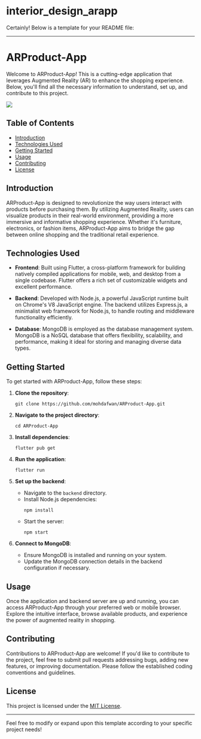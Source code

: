 # interior_design_arapp

Certainly! Below is a template for your README file:

---

# ARProduct-App

Welcome to ARProduct-App! This is a cutting-edge application that leverages Augmented Reality (AR) to enhance the shopping experience. Below, you'll find all the necessary information to understand, set up, and contribute to this project.

![]([https://i.ibb.co/2nBpw37/Frame-1.png](https://i.imghippo.com/files/fdW7S1714803902.png))

## Table of Contents

- [Introduction](#introduction)
- [Technologies Used](#technologies-used)
- [Getting Started](#getting-started)
- [Usage](#usage)
- [Contributing](#contributing)
- [License](#license)

## Introduction

ARProduct-App is designed to revolutionize the way users interact with products before purchasing them. By utilizing Augmented Reality, users can visualize products in their real-world environment, providing a more immersive and informative shopping experience. Whether it's furniture, electronics, or fashion items, ARProduct-App aims to bridge the gap between online shopping and the traditional retail experience.

## Technologies Used

- **Frontend**: Built using Flutter, a cross-platform framework for building natively compiled applications for mobile, web, and desktop from a single codebase. Flutter offers a rich set of customizable widgets and excellent performance.
  
- **Backend**: Developed with Node.js, a powerful JavaScript runtime built on Chrome's V8 JavaScript engine. The backend utilizes Express.js, a minimalist web framework for Node.js, to handle routing and middleware functionality efficiently.
  
- **Database**: MongoDB is employed as the database management system. MongoDB is a NoSQL database that offers flexibility, scalability, and performance, making it ideal for storing and managing diverse data types.

## Getting Started

To get started with ARProduct-App, follow these steps:

1. **Clone the repository**: 
   ```
   git clone https://github.com/mohdafwan/ARProduct-App.git
   ```

2. **Navigate to the project directory**:
   ```
   cd ARProduct-App
   ```

3. **Install dependencies**:
   ```
   flutter pub get
   ```

4. **Run the application**:
   ```
   flutter run
   ```

5. **Set up the backend**:
   - Navigate to the `backend` directory.
   - Install Node.js dependencies:
     ```
     npm install
     ```
   - Start the server:
     ```
     npm start
     ```

6. **Connect to MongoDB**:
   - Ensure MongoDB is installed and running on your system.
   - Update the MongoDB connection details in the backend configuration if necessary.

## Usage

Once the application and backend server are up and running, you can access ARProduct-App through your preferred web or mobile browser. Explore the intuitive interface, browse available products, and experience the power of augmented reality in shopping.

## Contributing

Contributions to ARProduct-App are welcome! If you'd like to contribute to the project, feel free to submit pull requests addressing bugs, adding new features, or improving documentation. Please follow the established coding conventions and guidelines.

## License

This project is licensed under the [MIT License](LICENSE).

---

Feel free to modify or expand upon this template according to your specific project needs!
